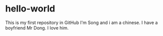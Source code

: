 # hello-world
This is my first repository in GitHub
I'm Song and i am a chinese. I have a boyfriend Mr Dong. I love him.
